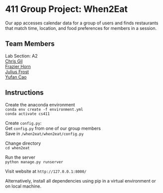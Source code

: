 # 411 Group Project: When2Eat

Our app accesses calendar data for a group of users and finds restaurants that match time, location, and food preferences for members in a session.

## Team Members
Lab Section: A2  
[Chris Gil](https://github.com/cgm343)  
[Frazier Horn](https://github.com/fhorn97)  
[Julius Frost](https://github.com/juliusfrost/)  
[Yufan Cao](https://github.com/Yufancao)  

## Instructions

Create the anaconda environment  
`conda env create -f environment.yml`  
`conda activate cs411`

Create `config.py`:  
Get `config.py` from one of our group members  
Save in `/when2eat/when2eat/config.py`

Change directory  
`cd when2eat`

Run the server  
`python manage.py runserver`

Visit website at `http://127.0.0.1:8000/`

Alternatively, install all dependencies using pip in a virtual environment or on local machine.
